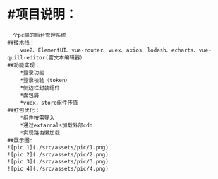 #项目说明：
==========
    一个pc端的后台管理系统
    ##技术栈：
        vue2、ElementUI、vue-router、vuex、axios、lodash、echarts、vue-quill-editor(富文本编辑器）
    ##功能实现：
        *登录功能
        *登录校验（token）
        *侧边栏封装组件
        *面包屑
        *vuex，store组件传值
    ##打包优化：
        *组件按需导入
        *通过extarnals加载外部cdn
        *实现路由懒加载
    ##展示图:
    ![pic 1](./src/assets/pic/1.png)
    ![pic 2](./src/assets/pic/2.png)
    ![pic 3](./src/assets/pic/3.png)
    ![pic 4](./src/assets/pic/4.png)
